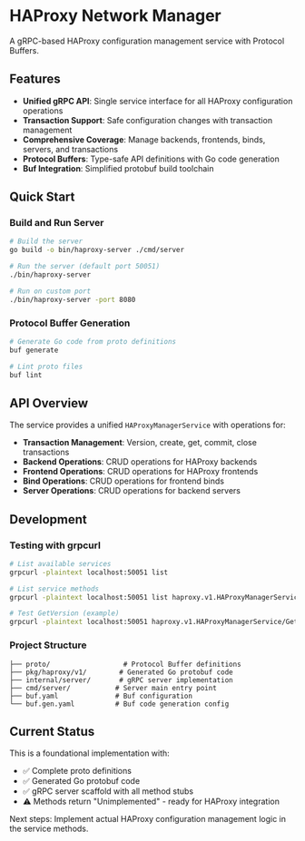 # HAProxy Network Manager

A gRPC-based HAProxy configuration management service with Protocol Buffers.

## Features

- **Unified gRPC API**: Single service interface for all HAProxy configuration operations
- **Transaction Support**: Safe configuration changes with transaction management
- **Comprehensive Coverage**: Manage backends, frontends, binds, servers, and transactions
- **Protocol Buffers**: Type-safe API definitions with Go code generation
- **Buf Integration**: Simplified protobuf build toolchain

## Quick Start

### Build and Run Server

```bash
# Build the server
go build -o bin/haproxy-server ./cmd/server

# Run the server (default port 50051)
./bin/haproxy-server

# Run on custom port
./bin/haproxy-server -port 8080
```

### Protocol Buffer Generation

```bash
# Generate Go code from proto definitions
buf generate

# Lint proto files
buf lint
```

## API Overview

The service provides a unified `HAProxyManagerService` with operations for:

- **Transaction Management**: Version, create, get, commit, close transactions
- **Backend Operations**: CRUD operations for HAProxy backends
- **Frontend Operations**: CRUD operations for HAProxy frontends  
- **Bind Operations**: CRUD operations for frontend binds
- **Server Operations**: CRUD operations for backend servers

## Development

### Testing with grpcurl

```bash
# List available services
grpcurl -plaintext localhost:50051 list

# List service methods
grpcurl -plaintext localhost:50051 list haproxy.v1.HAProxyManagerService

# Test GetVersion (example)
grpcurl -plaintext localhost:50051 haproxy.v1.HAProxyManagerService/GetVersion
```

### Project Structure

```
├── proto/                  # Protocol Buffer definitions
├── pkg/haproxy/v1/        # Generated Go protobuf code
├── internal/server/       # gRPC server implementation
├── cmd/server/           # Server main entry point
├── buf.yaml              # Buf configuration
└── buf.gen.yaml          # Buf code generation config
```

## Current Status

This is a foundational implementation with:
- ✅ Complete proto definitions
- ✅ Generated Go protobuf code
- ✅ gRPC server scaffold with all method stubs
- ⚠️ Methods return "Unimplemented" - ready for HAProxy integration

Next steps: Implement actual HAProxy configuration management logic in the service methods.